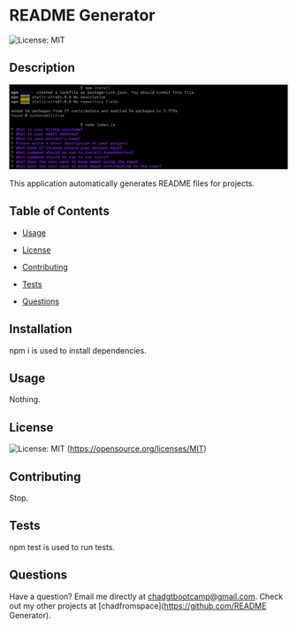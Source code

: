 # README Generator

  ![License: MIT](https://img.shields.io/badge/License-MIT-yellow.svg)

  ## Description

  ![Image](img.png)

  This application automatically generates README files for projects.

  ## Table of Contents

  * [Usage](#usage)

  * [License](#license)

  * [Contributing](#contributing)

  * [Tests](#tests)

  * [Questions](#questions)

  ## Installation

  npm i is used to install dependencies.

  ## Usage

  Nothing.

  ## License

  ![License: MIT](https://img.shields.io/badge/License-MIT-yellow.svg)
  (https://opensource.org/licenses/MIT)

  ## Contributing

  Stop.

  ## Tests

  npm test is used to run tests.

  ## Questions

  Have a question? Email me directly at chadgtbootcamp@gmail.com.
  Check out my other projects at [chadfromspace](https://github.com/README Generator).